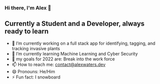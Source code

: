 ### Hi there, I'm Alex 👋

<!--
**A-Waters/A-Waters** is a ✨ _special_ ✨ repository because its `README.md` (this file) appears on your GitHub profile.

Here are some ideas to get you started:
-->
## Currently a Student and a Developer, always ready to learn
- 🔭 I’m currently working on a full stack app for identifying, tagging, and tracking invasive plants
- 🌱 I’m currently learning Machine Learning and Cyber Security
- 💬 my goals for 2022 are: Break into the work force  
- 📫 How to reach me: contact@alexwaters.dev
- 😄 Pronouns: He/Him
- ⚡ Fun fact: I snowboard

<!--START_SECTION:waka-->


<!--END_SECTION:waka-->

[website]: https://alexwaters.dev
[linkedin]: https://www.linkedin.com/in/alexanderwatersli/
[instagram]: https://www.instagram.com/a.c.waters/

